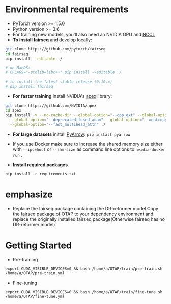 # Environmental requirements

* [PyTorch](http://pytorch.org/) version >= 1.5.0
* Python version >= 3.6
* For training new models, you'll also need an NVIDIA GPU and [NCCL](https://github.com/NVIDIA/nccl)
* **To install fairseq** and develop locally:

``` bash
git clone https://github.com/pytorch/fairseq
cd fairseq
pip install --editable ./

# on MacOS:
# CFLAGS="-stdlib=libc++" pip install --editable ./

# to install the latest stable release (0.10.x)
# pip install fairseq
```

* **For faster training** install NVIDIA's [apex](https://github.com/NVIDIA/apex) library:

``` bash
git clone https://github.com/NVIDIA/apex
cd apex
pip install -v --no-cache-dir --global-option="--cpp_ext" --global-option="--cuda_ext" \
  --global-option="--deprecated_fused_adam" --global-option="--xentropy" \
  --global-option="--fast_multihead_attn" ./
```

* **For large datasets** install [PyArrow](https://arrow.apache.org/docs/python/install.html#using-pip): `pip install pyarrow`
* If you use Docker make sure to increase the shared memory size either with `--ipc=host` or `--shm-size`
 as command line options to `nvidia-docker run` .

* **Install required packages**
``` 
pip install -r requirements.txt
```
# emphasize
* Replace the fairseq package containing the DR-reformer model
Copy the fairseq package of OTAP to your dependency environment and replace the originally installed fairseq package(Otherwise fairseq has no DR-reformer model)
# Getting Started
* Pre-training
```buildoutcfg
export CUDA_VISIBLE_DEVICES=0 && bash /home/a/OTAP/train/pre-train.sh /home/a/OTAP/pre-train.yml
```
* Fine-tuning
```buildoutcfg
export CUDA_VISIBLE_DEVICES=0 && bash /home/a/OTAP/train/fine-tune.sh /home/a/OTAP/fine-tune.yml
```
